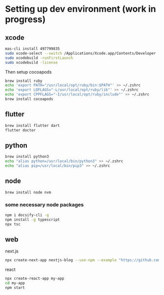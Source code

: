# Setting up dev environment (work in progress)

## xcode

```bash
mas-cli install 497799835
sudo xcode-select --switch /Applications/Xcode.app/Contents/Developer
sudo xcodebuild -runFirstLaunch
sudo xcodebuild -license
```

Then setup cocoapods

```bash
brew install ruby
echo 'export PATH="/usr/local/opt/ruby/bin:$PATH"' >> ~/.zshrc
echo 'export LDFLAGS="-L/usr/local/opt/ruby/lib"' >> ~/.zshrc
echo 'export CPPFLAGS="-I/usr/local/opt/ruby/include"' >> ~/.zshrc
brew install cocoapods
```

## flutter

```bash
brew install flutter dart
flutter doctor
```

## python

```bash
brew install python3
echo "alias python=/usr/local/bin/python3" >> ~/.zshrc
echo "alias pip=/usr/local/bin/pip3" >> ~/.zshrc
```

## node

```bash
brew install node nvm
```

### some necessary node packages

```bash
npm i docsify-cli -g
npm install -g typescript
npx tsc
```

## web

next.js

```bash
npx create-next-app nextjs-blog --use-npm --example "https://github.com/vercel/next-learn-starter/tree/master/learn-starter"
```

react

```bash
npx create-react-app my-app
cd my-app
npm start
```
